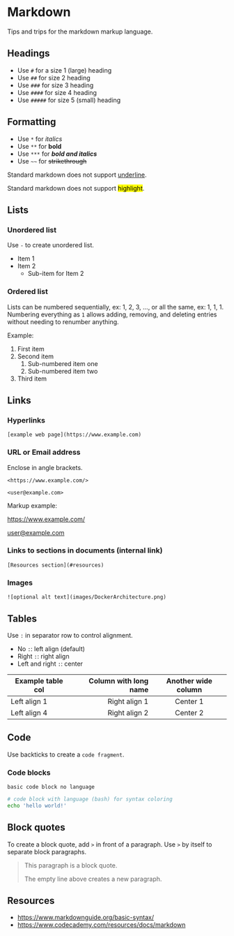 # Markdown

Tips and trips for the markdown markup language.

## Headings
- Use `#` for a size 1 (large) heading
- Use `##` for size 2 heading
- Use `###` for size 3 heading
- Use `####` for size 4 heading
- Use `#####` for size 5 (small) heading

## Formatting
- Use `*` for *italics*
- Use `**` for **bold**
- Use `***` for ***bold and italics***
- Use `~~` for ~~strikethrough~~

Standard markdown does not support <u>underline</u>.

Standard markdown does not support <mark>highlight</mark>.

## Lists

### Unordered list
Use `-` to create unordered list.

- Item 1
- Item 2
    - Sub-item for Item 2

### Ordered list
Lists can be numbered sequentially, ex: 1, 2, 3, ..., or all the same, ex: 1, 1, 1. Numbering everything as `1` allows adding, removing, and deleting entries without needing to renumber anything.

Example:
1. First item
1. Second item
    1. Sub-numbered item one
    1. Sub-numbered item two
1. Third item

## Links

### Hyperlinks
```
[example web page](https://www.example.com)
```

### URL or Email address
Enclose in angle brackets.
```
<https://www.example.com/>

<user@example.com>
```

Markup example:

<https://www.example.com/>

<user@example.com>

### Links to sections in documents (internal link)
```
[Resources section](#resources)
```

### Images
```
![optional alt text](images/DockerArchitecture.png)
```

## Tables

Use `:` in separator row to control alignment.
- No `:`: left align (default)
- Right `:`: right align
- Left and right `:`: center

| Example table col | Column with long name | Another wide column |
|-------------------|----------------------:|:-------------------:|
| Left align 1      | Right align 1         | Center 1            |
| Left align 4      | Right align 2         | Center 2            |

## Code
Use backticks to create a `code fragment`.

### Code blocks
```
basic code block no language
```

```bash
# code block with language (bash) for syntax coloring
echo 'hello world!'
```

## Block quotes
To create a block quote, add `>` in front of a paragraph. Use `>` by itself to separate block paragraphs.

> This paragraph is a block quote.
>
> The empty line above creates a new paragraph.

## Resources
- https://www.markdownguide.org/basic-syntax/
- https://www.codecademy.com/resources/docs/markdown
